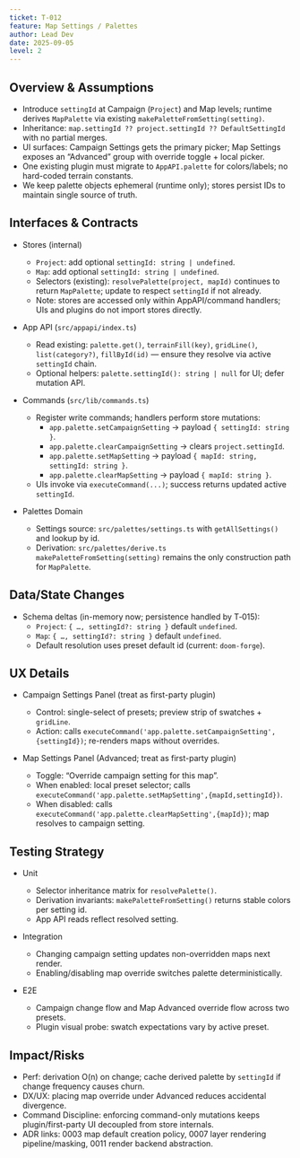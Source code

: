 ```yaml
---
ticket: T-012
feature: Map Settings / Palettes
author: Lead Dev
date: 2025-09-05
level: 2
---
```


## Overview & Assumptions

- Introduce `settingId` at Campaign (`Project`) and Map levels; runtime derives `MapPalette` via existing `makePaletteFromSetting(setting)`.
- Inheritance: `map.settingId ?? project.settingId ?? DefaultSettingId` with no partial merges.
- UI surfaces: Campaign Settings gets the primary picker; Map Settings exposes an “Advanced” group with override toggle + local picker.
- One existing plugin must migrate to `AppAPI.palette` for colors/labels; no hard-coded terrain constants.
- We keep palette objects ephemeral (runtime only); stores persist IDs to maintain single source of truth.

## Interfaces & Contracts

- Stores (internal)
  - `Project`: add optional `settingId: string | undefined`.
  - `Map`: add optional `settingId: string | undefined`.
  - Selectors (existing): `resolvePalette(project, mapId)` continues to return `MapPalette`; update to respect `settingId` if not already.
  - Note: stores are accessed only within AppAPI/command handlers; UIs and plugins do not import stores directly.

- App API (`src/appapi/index.ts`)
  - Read existing: `palette.get()`, `terrainFill(key)`, `gridLine()`, `list(category?)`, `fillById(id)` — ensure they resolve via active `settingId` chain.
  - Optional helpers: `palette.settingId(): string | null` for UI; defer mutation API.

- Commands (`src/lib/commands.ts`)
  - Register write commands; handlers perform store mutations:
    - `app.palette.setCampaignSetting` → payload `{ settingId: string }`.
    - `app.palette.clearCampaignSetting` → clears `project.settingId`.
    - `app.palette.setMapSetting` → payload `{ mapId: string, settingId: string }`.
    - `app.palette.clearMapSetting` → payload `{ mapId: string }`.
  - UIs invoke via `executeCommand(...)`; success returns updated active `settingId`.

- Palettes Domain
  - Settings source: `src/palettes/settings.ts` with `getAllSettings()` and lookup by id.
  - Derivation: `src/palettes/derive.ts` `makePaletteFromSetting(setting)` remains the only construction path for `MapPalette`.

## Data/State Changes

- Schema deltas (in-memory now; persistence handled by T‑015):
  - `Project`: `{ …, settingId?: string }` default `undefined`.
  - `Map`: `{ …, settingId?: string }` default `undefined`.
  - Default resolution uses preset default id (current: `doom-forge`).

## UX Details

- Campaign Settings Panel (treat as first-party plugin)
  - Control: single-select of presets; preview strip of swatches + `gridLine`.
  - Action: calls `executeCommand('app.palette.setCampaignSetting',{settingId})`; re-renders maps without overrides.

- Map Settings Panel (Advanced; treat as first-party plugin)
  - Toggle: “Override campaign setting for this map”.
  - When enabled: local preset selector; calls `executeCommand('app.palette.setMapSetting',{mapId,settingId})`.
  - When disabled: calls `executeCommand('app.palette.clearMapSetting',{mapId})`; map resolves to campaign setting.

## Testing Strategy

- Unit
  - Selector inheritance matrix for `resolvePalette()`.
  - Derivation invariants: `makePaletteFromSetting()` returns stable colors per setting id.
  - App API reads reflect resolved setting.

- Integration
  - Changing campaign setting updates non-overridden maps next render.
  - Enabling/disabling map override switches palette deterministically.

- E2E
  - Campaign change flow and Map Advanced override flow across two presets.
  - Plugin visual probe: swatch expectations vary by active preset.

## Impact/Risks

- Perf: derivation O(n) on change; cache derived palette by `settingId` if change frequency causes churn.
- DX/UX: placing map override under Advanced reduces accidental divergence.
- Command Discipline: enforcing command-only mutations keeps plugin/first-party UI decoupled from store internals.
- ADR links: 0003 map default creation policy, 0007 layer rendering pipeline/masking, 0011 render backend abstraction.
